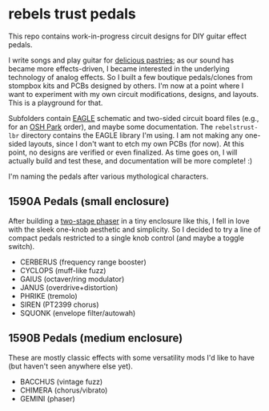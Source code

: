 rebels trust pedals
===================

This repo contains work-in-progress circuit designs for DIY guitar effect pedals.

I write songs and play guitar for [delicious pastries](http://deliciouspastries.bandcamp.com/); as our sound has became more effects-driven, I became interested in the underlying technology of  analog effects. So I built a few boutique pedals/clones from stompbox kits and PCBs designed by others. I'm now at a point where I want to experiment with my own circuit modifications, designs, and layouts. This is a playground for that.

Subfolders contain [EAGLE](http://www.cadsoftusa.com/) schematic and two-sided circuit board files (e.g., for an [OSH Park](https://oshpark.com/) order), and maybe some documentation. The `rebelstrust-lbr` directory contains the EAGLE library I'm using. I am not making any one-sided layouts, since I don't want to etch my own PCBs (for now). At this point, no designs are verified or even finalized. As time goes on, I will actually build and test these, and documentation will be more complete! :)

I'm naming the pedals after various mythological characters.


1590A Pedals (small enclosure)
-----------------------

After building a [two-stage phaser](https://slackprop.wordpress.com/2016/01/20/transistor-clustering-for-diy-guitar-effects/) in a tiny enclosure like this, I fell in love with the sleek one-knob aesthetic and simplicity. So I decided to try a line of compact pedals restricted to a single knob control (and maybe a toggle switch).

- CERBERUS (frequency range booster)
- CYCLOPS (muff-like fuzz)
- GAIUS (octaver/ring modulator)
- JANUS (overdrive+distortion)
- PHRIKE (tremolo)
- SIREN (PT2399 chorus)
- SQUONK (envelope filter/autowah)

1590B Pedals (medium enclosure)
------------------------

These are mostly classic effects with some versatility mods I'd like to have (but haven't seen anywhere else yet).

- BACCHUS (vintage fuzz)
- CHIMERA (chorus/vibrato)
- GEMINI (phaser)
